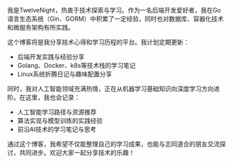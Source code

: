 我是TwelveNight，热衷于技术探索与学习。作为一名后端开发爱好者，我在Go语言生态系统（Gin、GORM）中积累了一定经验，同时也对数据库、容器化技术和微服务架构有所实践。

这个博客将是我分享技术心得和学习历程的平台。我计划定期更新：

- 后端开发实践与经验分享
- Golang、Docker、k8s等技术栈的学习笔记
- Linux系统折腾日记与趣味配置分享

同时，我对人工智能领域充满热情，正在从机器学习基础知识向深度学习方向进阶。在这里，我也会记录：

- 人工智能学习路径与资源推荐
- 算法实现与模型训练的实践经验
- 前沿AI技术的学习笔记与思考

通过这个博客，我希望不仅能整理自己的学习成果，也能与志同道合的朋友交流探讨，共同进步。欢迎大家一起分享技术的乐趣！